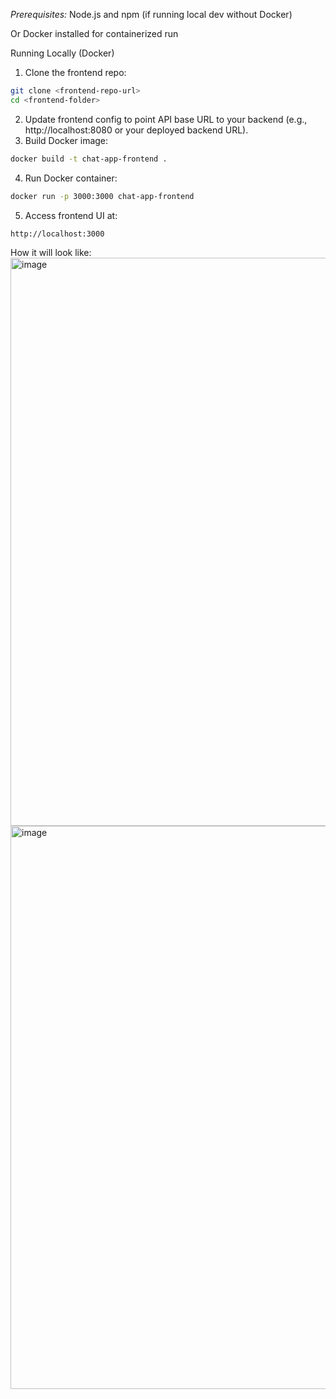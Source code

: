 *Prerequisites:*
Node.js and npm (if running local dev without Docker)

Or Docker installed for containerized run

Running Locally (Docker)
1. Clone the frontend repo:
```bash
git clone <frontend-repo-url>
cd <frontend-folder>
```

2. Update frontend config to point API base URL to your backend (e.g., http://localhost:8080 or your deployed backend URL).
3. Build Docker image:
```bash
docker build -t chat-app-frontend .
```

4. Run Docker container:
```bash
docker run -p 3000:3000 chat-app-frontend
```

5. Access frontend UI at:
```bash
http://localhost:3000
```
How it will look like:
<img width="1843" height="909" alt="image" src="https://github.com/user-attachments/assets/9110a2d1-1710-460e-8f63-d3eb6bf74874" />
<img width="1600" height="901" alt="image" src="https://github.com/user-attachments/assets/a7b727b7-d9e7-4974-a869-13097ddd2bba" />




